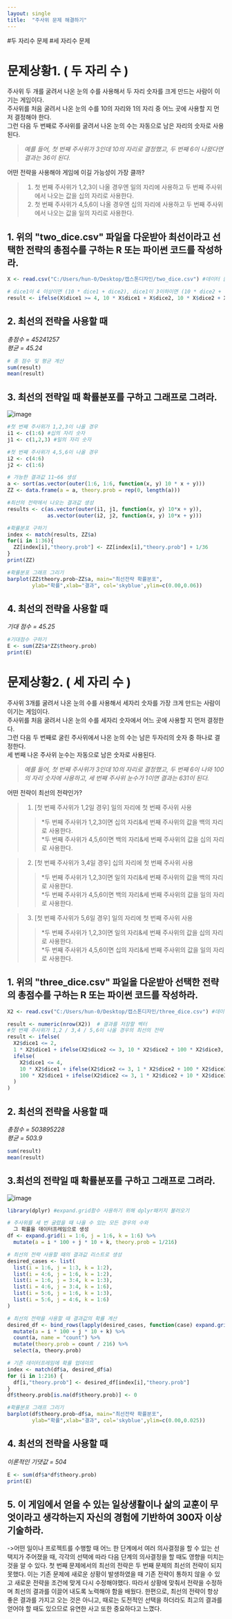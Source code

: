 ```yaml
---
layout: single
title:  "주사위 문제 해결하기"
---
```


#두 자리수 문제 #세 자리수 문제

# 문제상황1. ( 두 자리 수 )
주사위 두 개를 굴려서 나온 눈의 수를 사용해서 두 자리 숫자를 크게 만드는 사람이 이기는 게임이다.  
주사위를 처음 굴려서 나온 눈의 수를 10의 자리와 1의 자리 중 어느 곳에 사용할 지 먼저 결정해야 한다.  
그런 다음 두 번째로 주사위를 굴려서 나온 눈의 수는 자동으로 남은 자리의 숫자로 사용된다.
 
 > *예를 들어, 첫 번째 주사위가 3인데 10의 자리로 결정했고, 두 번째 6이 나왔다면 결과는 36이 된다.*

어떤 전략을 사용해야 게임에 이길 가능성이 가장 클까?  
> 1) 첫 번째 주사위가 1,2,3이 나올 경우엔 일의 자리에 사용하고  두 번째 주사위에서 나오는 값을 십의 자리로 사용한다.  
> 2) 첫 번째 주사위가 4,5,6이 나올 경우엔 십의 자리에 사용하고  두 번째 주사위에서 나오는 값을 일의 자리로 사용한다.


## 1. 위의 "two_dice.csv" 파일을 다운받아 최선이라고 선택한 전략의 총점수를 구하는 R 또는 파이썬 코드를 작성하라.

```r
X <- read.csv("C:/Users/hun-0/Desktop/캡스톤디자인/two_dice.csv") #데이터 불러오기

# dice1이 4 이상이면 (10 * dice1 + dice2), dice1이 3이하이면 (10 * dice2 + dice1)
result <- ifelse(X$dice1 >= 4, 10 * X$dice1 + X$dice2, 10 * X$dice2 + X$dice1)
```

## 2. 최선의 전략을 사용할 때  
*총점수 = 45241257*  
*평균 = 45.24*  

```r
# 총 점수 및 평균 계산
sum(result)
mean(result)
```

## 3. 최선의 전략일 때 확률분포를 구하고 그래프로 그려라.
   ![image](https://github.com/user-attachments/assets/3d20e5d5-8bf5-4464-9e26-861eaa5450f9)

```r
#첫 번째 주사위가 1,2,3이 나올 경우
i1 <- c(1:6) #십의 자리 숫자
j1 <- c(1,2,3) #일의 자리 숫자

#첫 번째 주사위가 4,5,6이 나올 경우
i2 <- c(4:6)
j2 <- c(1:6) 

# 가능한 결과값 11~66 생성
a <- sort(as.vector(outer(1:6, 1:6, function(x, y) 10 * x + y)))
ZZ <- data.frame(a = a, theory.prob = rep(0, length(a)))

#최선의 전략에서 나오는 결과값 생성
results <- c(as.vector(outer(i1, j1, function(x, y) 10*x + y)),
             as.vector(outer(i2, j2, function(x, y) 10*x + y)))

#확률분포 구하기
index <- match(results, ZZ$a)
for(i in 1:36){
  ZZ[index[i],"theory.prob"] <- ZZ[index[i],"theory.prob"] + 1/36
}
print(ZZ)

#확률분포 그래프 그리기
barplot(ZZ$theory.prob~ZZ$a, main="최선전략 확률분포", 
        ylab="확률",xlab="결과", col='skyblue',ylim=c(0.00,0.06))
```

## 4. 최선의 전략을 사용할 때  
*기대 점수 = 45.25*
```r
#기대점수 구하기
E <- sum(ZZ$a*ZZ$theory.prob)
print(E)
```

# 문제상황2. ( 세 자리 수 )
주사위 3개를 굴려서 나온 눈의 수를 사용해서 세자리 숫자를 가장 크게 만드는 사람이 이기는 게임이다.  
주사위를 처음 굴려서 나온 눈의 수를 세자리 숫자에서 어느 곳에 사용할 지 먼저 결정한다.  
그런 다음 두 번째로 굴린 주사위에서 나온 눈의 수는 남은 두자리의 숫자 중 하나로 결정한다.  
세 번째 나온 주사위 눈수는 자동으로 남은 숫자로 사용된다.

> *예를 들어, 첫 번째 주사위가 3인데 10의 자리로 결정했고, 두 번째 6이 나와 100의 자리 숫자에 사용하고, 세 번째 주사위 눈수가 1이면 결과는 631이 된다.*

어떤 전략이 최선의 전략인가?  
> 1) [첫 번째 주사위가 1,2일 경우] 일의 자리에 첫 번째 주사위 사용
>> *두 번째 주사위가 1,2,3이면 십의 자리&세 번째 주사위의 값을 백의 자리로 사용한다.  
>> *두 번째 주사위가 4,5,6이면 백의 자리&세 번째 주사위의 값을 십의 자리로 사용한다.

> 2) [첫 번째 주사위가 3,4일 경우] 십의 자리에 첫 번째 주사위 사용
>> *두 번째 주사위가 1,2,3이면 일의 자리&세 번째 주사위의 값을 백의 자리로 사용한다.  
>> *두 번째 주사위가 4,5,6이면 백의 자리&세 번째 주사위의 값을 일의 자리로 사용한다.

> 3) [첫 번째 주사위가 5,6일 경우] 일의 자리에 첫 번째 주사위 사용
>> *두 번째 주사위가 1,2,3이면 일의 자리&세 번째 주사위의 값을 십의 자리로 사용한다.  
>> *두 번째 주사위가 4,5,6이면 십의 자리&세 번째 주사위의 값을 일의 자리로 사용한다.

## 1. 위의 "three_dice.csv" 파일을 다운받아 선택한 전략의 총점수를 구하는 R 또는 파이썬 코드를 작성하라.  
```r
X2 <- read.csv("C:/Users/hun-0/Desktop/캡스톤디자인/three_dice.csv") #데이터 불러오기

result <- numeric(nrow(X2))  # 결과를 저장할 벡터
#첫 번째 주사위가 1,2 / 3,4 / 5,6이 나올 경우의 최선의 전략
result <- ifelse(
  X2$dice1 <= 2,
  1 * X2$dice1 + ifelse(X2$dice2 <= 3, 10 * X2$dice2 + 100 * X2$dice3, 100 * X2$dice2 + 10 * X2$dice3),
  ifelse(
    X2$dice1 <= 4, 
    10 * X2$dice1 + ifelse(X2$dice2 <= 3, 1 * X2$dice2 + 100 * X2$dice3, 100 * X2$dice2 + 1 * X2$dice3),
    100 * X2$dice1 + ifelse(X2$dice2 <= 3, 1 * X2$dice2 + 10 * X2$dice3, 10 * X2$dice2 + 1 * X2$dice3)
  )
)
```
## 2. 최선의 전략을 사용할 때  
   *총점수 = 503895228*  
   *평균 = 503.9*
```r
sum(result)
mean(result)
```

## 3.최선의 전략일 때 확률분포를 구하고 그래프로 그려라.
![image](https://github.com/user-attachments/assets/35a28b38-f015-4b4a-8543-c4908a415b08)

```r
library(dplyr) #expand.grid함수 사용하기 위해 dplyr패키지 불러오기

# 주사위를 세 번 굴렸을 때 나올 수 있는 모든 경우의 수와
  그 확률을 데이터프레임으로 생성
df <- expand.grid(i = 1:6, j = 1:6, k = 1:6) %>%
  mutate(a = i * 100 + j * 10 + k, theory.prob = 1/216)

# 최선의 전략 사용할 때의 결과값 리스트로 생성
desired_cases <- list(
  list(i = 1:6, j = 1:3, k = 1:2),
  list(i = 4:6, j = 1:6, k = 1:2),
  list(i = 1:6, j = 3:4, k = 1:3),
  list(i = 4:6, j = 3:4, k = 1:6),
  list(i = 5:6, j = 1:6, k = 1:3),
  list(i = 5:6, j = 4:6, k = 1:6)
)

# 최선의 전략을 사용할 때 결과값의 확률 계산
desired_df <- bind_rows(lapply(desired_cases, function(case) expand.grid(case))) %>%
  mutate(a = i * 100 + j * 10 + k) %>%
  count(a, name = "count") %>%
  mutate(theory.prob = count / 216) %>%
  select(a, theory.prob)

# 기존 데이터프레임에 확률 업데이트
index <- match(df$a, desired_df$a)
for (i in 1:216) {
  df[i,"theory.prob"] <- desired_df[index[i],"theory.prob"]
}
df$theory.prob[is.na(df$theory.prob)] <- 0

#확률분포 그래프 그리기
barplot(df$theory.prob~df$a, main="최선전략 확률분포", 
        ylab="확률",xlab="결과", col='skyblue',ylim=c(0.00,0.025))
```

## 4. 최선의 전략을 사용할 때  
   *이론적인 기댓값 = 504*
```r
E <- sum(df$a*df$theory.prob)
print(E)
```

## 5. 이 게임에서 얻을 수 있는 일상생활이나 삶의 교훈이 무엇이라고 생각하는지 자신의 경험에 기반하여 300자 이상 기술하라.
  ->어떤 일이나 프로젝트를 수행할 때 어느 한 단계에서 여러 의사결정을 할 수 있는 선택지가 주어졌을 때,
   각각의 선택에 따라 다음 단계의 의사결정을 할 때도 영향을 미치는 것을 알 수 있다. 첫 번째 문제에서의
   최선의 전략은 두 번째 문제의 최선의 전략이 되지 못했다. 이는 기존 문제에 새로운 상황이 발생하였을 때
   기존 전략이 통하지 않을 수 있고 새로운 전략을 조건에 맞게 다시 수정해야했다. 따라서 상황에 맞춰서 전략을
   수정하며 최선의 결과를 이끌어 내도록 노력해야 함을 배웠다. 한편으로, 최선의 전략이 항상 좋은 결과를
   가지고 오는 것은 아니고, 때로는 도전적인 선택을 하더라도 최고의 결과를 얻어야 할 때도 있으므로 유연한 사고 또한 중요하다고 느꼈다.


